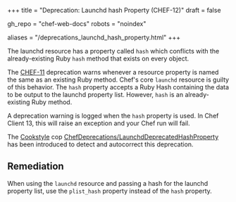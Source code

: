 +++
title = "Deprecation: Launchd hash Property (CHEF-12)"
draft = false

gh_repo = "chef-web-docs"
robots = "noindex"

aliases = "/deprecations_launchd_hash_property.html"
+++

The launchd resource has a property called `hash` which conflicts with
the already-existing Ruby `hash` method that exists on every object.

The [CHEF-11](/deprecations_property_name_collision/) deprecation
warns whenever a resource property is named the same as an existing Ruby
method. Chef's core `launchd` resource is guilty of this behavior. The
`hash` property accepts a Ruby Hash containing the data to be output to
the launchd property list. However, `hash` is an already-existing Ruby
method.

A deprecation warning is logged when the `hash` property is used. In
Chef Client 13, this will raise an exception and your Chef run will
fail.

The [Cookstyle](/workstation/cookstyle/) cop
[ChefDeprecations/LaunchdDeprecatedHashProperty](https://github.com/chef/cookstyle/blob/master/docs/cops_chefdeprecations.md#chefdeprecationslaunchddeprecatedhashproperty)
has been introduced to detect and autocorrect this deprecation.

## Remediation

When using the `launchd` resource and passing a hash for the launchd
property list, use the `plist_hash` property instead of the `hash`
property.
